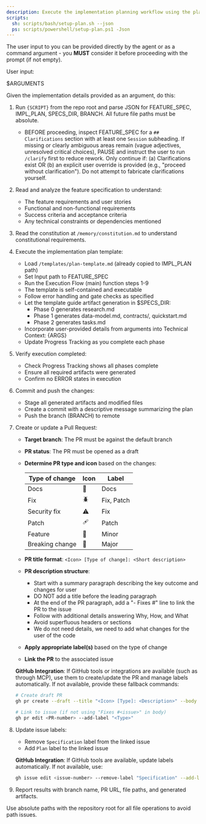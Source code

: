```yaml
---
description: Execute the implementation planning workflow using the plan template to generate design artifacts.
scripts:
  sh: scripts/bash/setup-plan.sh --json
  ps: scripts/powershell/setup-plan.ps1 -Json
---
```


The user input to you can be provided directly by the agent or as a command argument - you **MUST** consider it before proceeding with the prompt (if not empty).

User input:

$ARGUMENTS

Given the implementation details provided as an argument, do this:

1. Run `{SCRIPT}` from the repo root and parse JSON for FEATURE_SPEC, IMPL_PLAN, SPECS_DIR, BRANCH. All future file paths must be absolute.
   - BEFORE proceeding, inspect FEATURE_SPEC for a `## Clarifications` section with at least one `Session` subheading. If missing or clearly ambiguous areas remain (vague adjectives, unresolved critical choices), PAUSE and instruct the user to run `/clarify` first to reduce rework. Only continue if: (a) Clarifications exist OR (b) an explicit user override is provided (e.g., "proceed without clarification"). Do not attempt to fabricate clarifications yourself.
2. Read and analyze the feature specification to understand:
   - The feature requirements and user stories
   - Functional and non-functional requirements
   - Success criteria and acceptance criteria
   - Any technical constraints or dependencies mentioned

3. Read the constitution at `/memory/constitution.md` to understand constitutional requirements.

4. Execute the implementation plan template:
   - Load `/templates/plan-template.md` (already copied to IMPL_PLAN path)
   - Set Input path to FEATURE_SPEC
   - Run the Execution Flow (main) function steps 1-9
   - The template is self-contained and executable
   - Follow error handling and gate checks as specified
   - Let the template guide artifact generation in $SPECS_DIR:
     * Phase 0 generates research.md
     * Phase 1 generates data-model.md, contracts/, quickstart.md
     * Phase 2 generates tasks.md
   - Incorporate user-provided details from arguments into Technical Context: {ARGS}
   - Update Progress Tracking as you complete each phase

5. Verify execution completed:
   - Check Progress Tracking shows all phases complete
   - Ensure all required artifacts were generated
   - Confirm no ERROR states in execution

6. Commit and push the changes:
   - Stage all generated artifacts and modified files
   - Create a commit with a descriptive message summarizing the plan
   - Push the branch (BRANCH) to remote

7. Create or update a Pull Request:
   - **Target branch**: The PR must be against the default branch
   - **PR status**: The PR must be opened as a draft
   - **Determine PR type and icon** based on the changes:

     | Type of change | Icon | Label |
     |-|-|-|
     | Docs | 📖 | Docs |
     | Fix | 🪲 | Fix, Patch |
     | Security fix | ⚠️ | Fix |
     | Patch | 🩹 | Patch |
     | Feature | 🚀 | Minor |
     | Breaking change | 🌟 | Major |

   - **PR title format**: `<Icon> [Type of change]: <Short description>`
   - **PR description structure**:
     * Start with a summary paragraph describing the key outcome and changes for user
     * DO NOT add a title before the leading paragraph
     * At the end of the PR paragraph, add a "- Fixes #<issue-number>" line to link the PR to the issue
     * Follow with additional details answering Why, How, and What
     * Avoid superfluous headers or sections
     * We do not need details, we need to add what changes for the user of the code
   - **Apply appropriate label(s)** based on the type of change
   - **Link the PR** to the associated issue

   **GitHub Integration**: If GitHub tools or integrations are available (such as through MCP), use them to create/update the PR and manage labels automatically. If not available, provide these fallback commands:
   ```bash
   # Create draft PR
   gh pr create --draft --title "<Icon> [Type]: <Description>" --body "<PR description>" --label "<Type>"

   # Link to issue (if not using "Fixes #<issue>" in body)
   gh pr edit <PR-number> --add-label "<Type>"
   ```

8. Update issue labels:
   - Remove `Specification` label from the linked issue
   - Add `Plan` label to the linked issue

   **GitHub Integration**: If GitHub tools are available, update labels automatically. If not available, use:
   ```bash
   gh issue edit <issue-number> --remove-label "Specification" --add-label "Plan"
   ```

9. Report results with branch name, PR URL, file paths, and generated artifacts.

Use absolute paths with the repository root for all file operations to avoid path issues.
